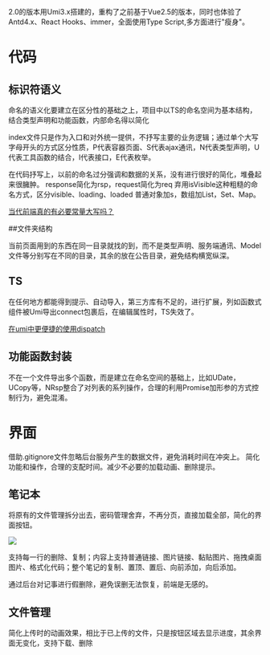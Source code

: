 2.0的版本用Umi3.x搭建的，重构了之前基于Vue2.5的版本，同时也体验了Antd4.x、React Hooks、immer，全面使用Type Script,多方面进行"瘦身"。

# 代码

## 标识符语义

命名的语义化要建立在区分性的基础之上，项目中以TS的命名空间为基本结构，结合类型声明和功能函数，内部命名得以简化

index文件只是作为入口和对外统一提供，不抒写主要的业务逻辑；通过单个大写字母开头的方式区分性质，P代表容器页面、S代表ajax通讯，N代表类型声明，U代表工具函数的结合，I代表接口，E代表枚举。

在代码抒写上，以前的命名过分强调和数据的关系，没有进行很好的简化，堆叠起来很臃肿。
response简化为rsp，request简化为req
弃用isVisible这种粗糙的命名方式，区分visible、loading、loaded
普通对象加s，数组加List，Set、Map。

[当代前端真的有必要常量大写吗？](https://www.jianshu.com/p/2b54ec7a9aa8)

##文件夹结构

当前页面用到的东西在同一目录就找的到，而不是类型声明、服务端通讯、Model文件等分别写在不同的目录，其余的放在公告目录，避免结构横宽纵深。

## TS
在任何地方都能得到提示、自动导入，第三方库有不足的，进行扩展，列如函数式组件被Umi导出connect包裹后，在编辑属性时，TS失效了。

[在umi中更便捷的使用dispatch](https://www.jianshu.com/p/bfb5bddf3b52)

## 功能函数封装

不在一个文件导出多个函数，而是建立在命名空间的基础上，比如UDate，UCopy等，NRsp整合了对列表的系列操作，合理的利用Promise加形参的方式控制行为，避免混淆。


# 界面

借助.gitignore文件忽略后台服务产生的数据文件，避免消耗时间在冲突上。
简化功能和操作，合理的支配时间。减少不必要的加载动画、删除提示。

## 笔记本

将原有的文件管理拆分出去，密码管理舍弃，不再分页，直接加载全部，简化的界面按钮。

![](https://upload-images.jianshu.io/upload_images/3004133-9d6db831045a537d.png?imageMogr2/auto-orient/strip%7CimageView2/2/w/1240)


支持每一行的删除、复制；内容上支持普通链接、图片链接、黏贴图片、拖拽桌面图片、格式化代码；整个笔记的复制、置顶、置后、向前添加，向后添加。

通过后台对记事进行假删除，避免误删无法恢复，前端是无感的。

## 文件管理

简化上传时的动画效果，相比于已上传的文件，只是按钮区域去显示进度，其余界面无变化，支持下载、删除
